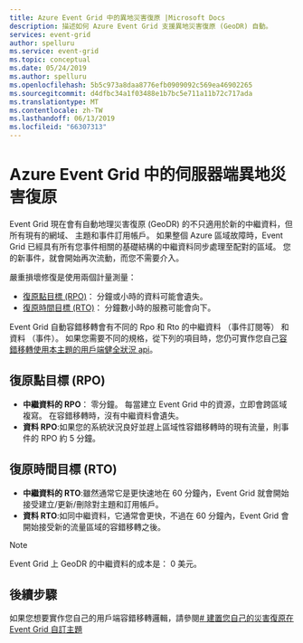 ```yaml
---
title: Azure Event Grid 中的異地災害復原 |Microsoft Docs
description: 描述如何 Azure Event Grid 支援異地災害復原 (GeoDR) 自動。
services: event-grid
author: spelluru
ms.service: event-grid
ms.topic: conceptual
ms.date: 05/24/2019
ms.author: spelluru
ms.openlocfilehash: 5b5c973a8daa8776efb0909092c569ea46902265
ms.sourcegitcommit: d4dfbc34a1f03488e1b7bc5e711a11b72c717ada
ms.translationtype: MT
ms.contentlocale: zh-TW
ms.lasthandoff: 06/13/2019
ms.locfileid: "66307313"
---
```

# <a name="server-side-geo-disaster-recovery-in-azure-event-grid"></a>Azure Event Grid 中的伺服器端異地災害復原
Event Grid 現在會有自動地理災害復原 (GeoDR) 的不只適用於新的中繼資料，但所有現有的網域、 主題和事件訂用帳戶。 如果整個 Azure 區域故障時，Event Grid 已經具有所有您事件相關的基礎結構的中繼資料同步處理至配對的區域。 您的新事件，就會開始再次流動，而您不需要介入。 

嚴重損壞修復是使用兩個計量測量：

- [復原點目標 (RPO)](https://en.wikipedia.org/wiki/Disaster_recovery#Recovery_Point_Objective)： 分鐘或小時的資料可能會遺失。
- [復原時間目標 (RTO)](https://en.wikipedia.org/wiki/Disaster_recovery#Recovery_time_objective)： 分鐘數小時的服務可能會向下。

Event Grid 自動容錯移轉會有不同的 Rpo 和 Rto 的中繼資料 （事件訂閱等） 和資料 （事件）。 如果您需要不同的規格，從下列的項目時，您仍可實作您自己[容錯移轉使用本主題的用戶端健全狀況 api](custom-disaster-recovery.md)。

## <a name="recovery-point-objective-rpo"></a>復原點目標 (RPO)
- **中繼資料的 RPO**： 零分鐘。 每當建立 Event Grid 中的資源，立即會跨區域複寫。 在容錯移轉時，沒有中繼資料會遺失。
- **資料 RPO**:如果您的系統狀況良好並趕上區域性容錯移轉時的現有流量，則事件的 RPO 約 5 分鐘。

## <a name="recovery-time-objective-rto"></a>復原時間目標 (RTO)
- **中繼資料的 RTO**:雖然通常它是更快速地在 60 分鐘內，Event Grid 就會開始接受建立/更新/刪除對主題和訂用帳戶。
- **資料 RTO**:如同中繼資料，它通常會更快，不過在 60 分鐘內，Event Grid 會開始接受新的流量區域的容錯移轉之後。

> [!NOTE]
> Event Grid 上 GeoDR 的中繼資料的成本是： 0 美元。


## <a name="next-steps"></a>後續步驟
如果您想要實作您自己的用戶端容錯移轉邏輯，請參閱[# 建置您自己的災害復原在 Event Grid 自訂主題](custom-disaster-recovery.md)
